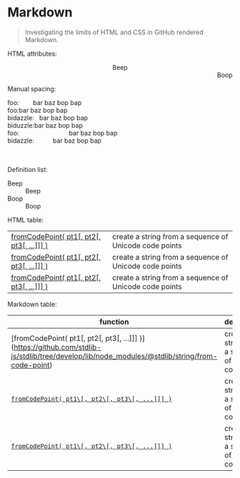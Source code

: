 # Markdown

> Investigating the limits of HTML and CSS in GitHub rendered Markdown.

HTML attributes:

<div>
	<div align="center">Beep</div>
	<div dir="rtl">Boop</div>
</div>

Manual spacing:

<div>
	<div>
		foo:&nbsp;&nbsp;&nbsp;&nbsp;&nbsp;&nbsp;&nbsp;&nbsp;bar baz bop bap
	</div>
	<div>
		foo:<em hidden>........</em>bar baz bop bap
	</div>
	<div>
		bidazzle:&nbsp;&nbsp;&nbsp;bar baz bop bap
	</div>
	<div>
		biduzzle:<em hidden>...</em>bar baz bop bap
	</div>
	<div>
		foo:&#x2003;&#x2003;&#x2003;&#x2003;&#x2003;&#x2003;&#x2003;&#x2003;bar baz bop bap
	</div>
	<div>
		bidazzle:&#x2003;&#x2003;&#x2003;bar baz bop bap
	</div>
	<br>
	<br>
</div>

Definition list:

<dl>
	<dt>Beep</dt>
	<dd>Beep</dd>
	<dt>Boop</dt>
	<dd>Boop</dd>
</dl>

HTML table:

<table>
	<tbody>
		<tr>
			<td align="left"><a href="https://github.com/stdlib-js/stdlib/tree/develop/lib/node_modules/@stdlib/string/from-code-point">fromCodePoint( pt1[, pt2[, pt3[, ...]]] )</a></td>
			<td align="left">create a string from a sequence of Unicode code points</td>
		</tr>
		<tr>
			<td align="left"><a href="https://github.com/stdlib-js/stdlib/tree/develop/lib/node_modules/@stdlib/string/from-code-point">fromCodePoint( pt1[, pt2[, pt3[, ...]]] )</a></td>
			<td align="left">create a string from a sequence of Unicode code points</td>
		</tr>
		<tr>
			<td align="left"><a href="https://github.com/stdlib-js/stdlib/tree/develop/lib/node_modules/@stdlib/string/from-code-point">fromCodePoint( pt1[, pt2[, pt3[, ...]]] )</a></td>
			<td align="left">create a string from a sequence of Unicode code points</td>
		</tr>
	</tbody>
</table>

Markdown table:

| function | description |
| --- | --- |
| [fromCodePoint( pt1\[, pt2\[, pt3\[, ...]]] )](https://github.com/stdlib-js/stdlib/tree/develop/lib/node_modules/@stdlib/string/from-code-point) | create a string from a sequence of Unicode code points |
| [`fromCodePoint( pt1\[, pt2\[, pt3\[, ...]]] )`](https://github.com/stdlib-js/stdlib/tree/develop/lib/node_modules/@stdlib/string/from-code-point) | create a string from a sequence of Unicode code points |
| [`fromCodePoint( pt1\[, pt2\[, pt3\[, ...]]] )`](https://github.com/stdlib-js/stdlib/tree/develop/lib/node_modules/@stdlib/string/from-code-point) | create a string from a sequence of Unicode code points |